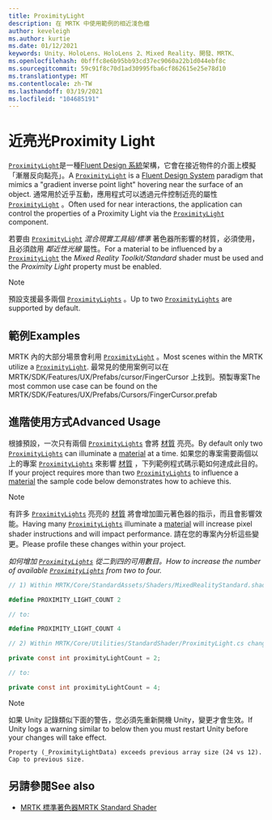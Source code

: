 ```yaml
---
title: ProximityLight
description: 在 MRTK 中使用範例的相近淺色檔
author: keveleigh
ms.author: kurtie
ms.date: 01/12/2021
keywords: Unity、HoloLens、HoloLens 2、Mixed Reality、開發、MRTK、
ms.openlocfilehash: 0bfffc8e6b95bb93cd37ec9060a22b1d044ebf8c
ms.sourcegitcommit: 59c91f8c70d1ad30995fba6cf862615e25e78d10
ms.translationtype: MT
ms.contentlocale: zh-TW
ms.lasthandoff: 03/19/2021
ms.locfileid: "104685191"
---
```

# <a name="proximity-light"></a><span data-ttu-id="720fc-104">近亮光</span><span class="sxs-lookup"><span data-stu-id="720fc-104">Proximity Light</span></span>

<span data-ttu-id="720fc-105">[`ProximityLight`](xref:Microsoft.MixedReality.Toolkit.Utilities.ProximityLight)是一種[Fluent Design 系統](https://www.microsoft.com/design/fluent/)架構，它會在接近物件的介面上模擬「漸層反向點亮」。</span><span class="sxs-lookup"><span data-stu-id="720fc-105">A [`ProximityLight`](xref:Microsoft.MixedReality.Toolkit.Utilities.ProximityLight) is a [Fluent Design System](https://www.microsoft.com/design/fluent/) paradigm that mimics a "gradient inverse point light" hovering near the surface of an object.</span></span> <span data-ttu-id="720fc-106">通常用於近乎互動，應用程式可以透過元件控制近亮的屬性 [`ProximityLight`](xref:Microsoft.MixedReality.Toolkit.Utilities.ProximityLight) 。</span><span class="sxs-lookup"><span data-stu-id="720fc-106">Often used for near interactions, the application can control the properties of a Proximity Light via the [`ProximityLight`](xref:Microsoft.MixedReality.Toolkit.Utilities.ProximityLight) component.</span></span>

<span data-ttu-id="720fc-107">若要由 [`ProximityLight`](xref:Microsoft.MixedReality.Toolkit.Utilities.ProximityLight) *混合現實工具組/標準* 著色器所影響的材質，必須使用，且必須啟用 *鄰近性光線* 屬性。</span><span class="sxs-lookup"><span data-stu-id="720fc-107">For a material to be influenced by a [`ProximityLight`](xref:Microsoft.MixedReality.Toolkit.Utilities.ProximityLight) the *Mixed Reality Toolkit/Standard* shader must be used and the *Proximity Light* property must be enabled.</span></span>

> [!NOTE]
> <span data-ttu-id="720fc-108">預設支援最多兩個 [`ProximityLights`](xref:Microsoft.MixedReality.Toolkit.Utilities.ProximityLight) 。</span><span class="sxs-lookup"><span data-stu-id="720fc-108">Up to two [`ProximityLights`](xref:Microsoft.MixedReality.Toolkit.Utilities.ProximityLight) are supported by default.</span></span>

## <a name="examples"></a><span data-ttu-id="720fc-109">範例</span><span class="sxs-lookup"><span data-stu-id="720fc-109">Examples</span></span>

<span data-ttu-id="720fc-110">MRTK 內的大部分場景會利用 [`ProximityLight`](xref:Microsoft.MixedReality.Toolkit.Utilities.ProximityLight) 。</span><span class="sxs-lookup"><span data-stu-id="720fc-110">Most scenes within the MRTK utilize a [`ProximityLight`](xref:Microsoft.MixedReality.Toolkit.Utilities.ProximityLight).</span></span> <span data-ttu-id="720fc-111">最常見的使用案例可以在 MRTK/SDK/Features/UX/Prefabs/cursor/FingerCursor 上找到。預製專案</span><span class="sxs-lookup"><span data-stu-id="720fc-111">The most common use case can be found on the MRTK/SDK/Features/UX/Prefabs/Cursors/FingerCursor.prefab</span></span>

## <a name="advanced-usage"></a><span data-ttu-id="720fc-112">進階使用方式</span><span class="sxs-lookup"><span data-stu-id="720fc-112">Advanced Usage</span></span>

<span data-ttu-id="720fc-113">根據預設，一次只有兩個 [`ProximityLights`](xref:Microsoft.MixedReality.Toolkit.Utilities.ProximityLight) 會將 [材質](https://docs.unity3d.com/ScriptReference/Material.html) 亮亮。</span><span class="sxs-lookup"><span data-stu-id="720fc-113">By default only two [`ProximityLights`](xref:Microsoft.MixedReality.Toolkit.Utilities.ProximityLight) can illuminate a [material](https://docs.unity3d.com/ScriptReference/Material.html) at a time.</span></span> <span data-ttu-id="720fc-114">如果您的專案需要兩個以上的專案 [`ProximityLights`](xref:Microsoft.MixedReality.Toolkit.Utilities.ProximityLight) 來影響 [材質](https://docs.unity3d.com/ScriptReference/Material.html) ，下列範例程式碼示範如何達成此目的。</span><span class="sxs-lookup"><span data-stu-id="720fc-114">If your project requires more than two [`ProximityLights`](xref:Microsoft.MixedReality.Toolkit.Utilities.ProximityLight) to influence a [material](https://docs.unity3d.com/ScriptReference/Material.html) the sample code below demonstrates how to achieve this.</span></span>

> [!NOTE]
> <span data-ttu-id="720fc-115">有許多 [`ProximityLights`](xref:Microsoft.MixedReality.Toolkit.Utilities.ProximityLight) 亮亮的 [材質](https://docs.unity3d.com/ScriptReference/Material.html) 將會增加圖元著色器的指示，而且會影響效能。</span><span class="sxs-lookup"><span data-stu-id="720fc-115">Having many [`ProximityLights`](xref:Microsoft.MixedReality.Toolkit.Utilities.ProximityLight) illuminate a [material](https://docs.unity3d.com/ScriptReference/Material.html) will increase pixel shader instructions and will impact performance.</span></span> <span data-ttu-id="720fc-116">請在您的專案內分析這些變更。</span><span class="sxs-lookup"><span data-stu-id="720fc-116">Please profile these changes within your project.</span></span>

<span data-ttu-id="720fc-117">*如何增加 [`ProximityLights`](xref:Microsoft.MixedReality.Toolkit.Utilities.ProximityLight) 從二到四的可用數目。*</span><span class="sxs-lookup"><span data-stu-id="720fc-117">*How to increase the number of available [`ProximityLights`](xref:Microsoft.MixedReality.Toolkit.Utilities.ProximityLight) from two to four.*</span></span>

```C#
// 1) Within MRTK/Core/StandardAssets/Shaders/MixedRealityStandard.shader change:

#define PROXIMITY_LIGHT_COUNT 2

// to:

#define PROXIMITY_LIGHT_COUNT 4

// 2) Within MRTK/Core/Utilities/StandardShader/ProximityLight.cs change:

private const int proximityLightCount = 2;

// to:

private const int proximityLightCount = 4;
```

> [!NOTE]
> <span data-ttu-id="720fc-118">如果 Unity 記錄類似下面的警告，您必須先重新開機 Unity，變更才會生效。</span><span class="sxs-lookup"><span data-stu-id="720fc-118">If Unity logs a warning similar to below then you must restart Unity before your changes will take effect.</span></span>
>
>`Property (_ProximityLightData) exceeds previous array size (24 vs 12). Cap to previous size.`

## <a name="see-also"></a><span data-ttu-id="720fc-119">另請參閱</span><span class="sxs-lookup"><span data-stu-id="720fc-119">See also</span></span>

* [<span data-ttu-id="720fc-120">MRTK 標準著色器</span><span class="sxs-lookup"><span data-stu-id="720fc-120">MRTK Standard Shader</span></span>](mrtk-standard-shader.md)
